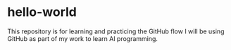 # hello-world
This repository is for learning and practicing the GitHub flow
I will be using GitHub as part of my work to learn AI programming.
